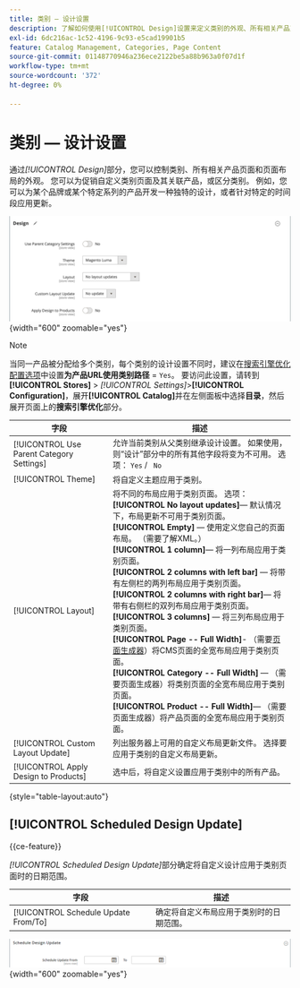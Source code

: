 ```yaml
---
title: 类别 — 设计设置
description: 了解如何使用[!UICONTROL Design]设置来定义类别的外观、所有相关产品页面和页面布局。
exl-id: 6dc216ac-1c52-4196-9c93-e5cad19901b5
feature: Catalog Management, Categories, Page Content
source-git-commit: 01148770946a236ece2122be5a88b963a0f07d1f
workflow-type: tm+mt
source-wordcount: '372'
ht-degree: 0%

---
```


# 类别 — 设计设置

通过&#x200B;_[!UICONTROL Design]_&#x200B;部分，您可以控制类别、所有相关产品页面和页面布局的外观。 您可以为促销自定义类别页面及其关联产品，或区分类别。 例如，您可以为某个品牌或某个特定系列的产品开发一种独特的设计，或者针对特定的时间段应用更新。

![类别的设计设置](./assets/category-design.png){width="600" zoomable="yes"}

>[!NOTE]
>
>当同一产品被分配给多个类别，每个类别的设计设置不同时，建议在[搜索引擎优化配置选项](../configuration-reference/catalog/catalog.md#search-engine-optimization)中设置&#x200B;**为产品URL使用类别路径** = `Yes`。 要访问此设置，请转到&#x200B;**[!UICONTROL Stores]** > _[!UICONTROL Settings]_>**[!UICONTROL Configuration]**，展开&#x200B;**[!UICONTROL Catalog]**&#x200B;并在左侧面板中选择&#x200B;**目录**，然后展开页面上的&#x200B;**搜索引擎优化**&#x200B;部分。

| 字段 | 描述 |
|--- |--- |
| [!UICONTROL Use Parent Category Settings] | 允许当前类别从父类别继承设计设置。 如果使用，则“设计”部分中的所有其他字段将变为不可用。 选项： `Yes` / ` No` |
| [!UICONTROL Theme] | 将自定义主题应用于类别。 |
| [!UICONTROL Layout] | 将不同的布局应用于类别页面。 选项： <br/>**[!UICONTROL No layout updates]**— 默认情况下，布局更新不可用于类别页面。<br/>**[!UICONTROL Empty]** — 使用定义您自己的页面布局。 （需要了解XML。） <br/>**[!UICONTROL 1 column]**— 将一列布局应用于类别页面。<br/>**[!UICONTROL 2 columns with left bar]** — 将带有左侧栏的两列布局应用于类别页面。 <br/>**[!UICONTROL 2 columns with right bar]**— 将带有右侧栏的双列布局应用于类别页面。<br/>**[!UICONTROL 3 columns]** — 将三列布局应用于类别页面。<br/>**[!UICONTROL Page -- Full Width]**- （需要[页面生成器](../page-builder/introduction.md)）将CMS页面的全宽布局应用于类别页面。<br/>**[!UICONTROL Category -- Full Width]** — （需要页面生成器）将类别页面的全宽布局应用于类别页面。 <br/>**[!UICONTROL Product -- Full Width]**— （需要页面生成器）将产品页面的全宽布局应用于类别页面。 |
| [!UICONTROL Custom Layout Update] | 列出服务器上可用的自定义布局更新文件。 选择要应用于类别的自定义布局更新。 |
| [!UICONTROL Apply Design to Products] | 选中后，将自定义设置应用于类别中的所有产品。 |

{style="table-layout:auto"}

## [!UICONTROL Scheduled Design Update]

{{ce-feature}}

_[!UICONTROL Scheduled Design Update]_&#x200B;部分确定将自定义设计应用于类别页面时的日期范围。

| 字段 | 描述 |
|--- |--- |
| [!UICONTROL Schedule Update From/To] | 确定将自定义布局应用于类别时的日期范围。 |

![计划的设计更新](./assets/category-scheduled-design-update.png){width="600" zoomable="yes"}
